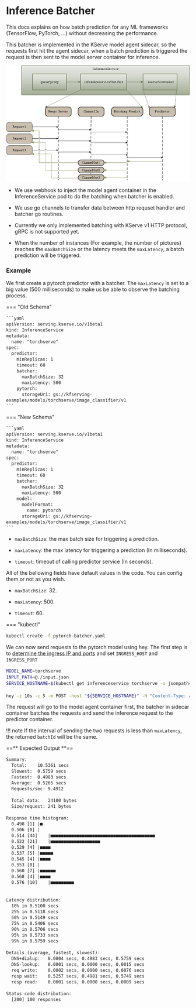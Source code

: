 # Inference Batcher

This docs explains on how batch prediction for any ML frameworks (TensorFlow, PyTorch, ...) without decreasing the performance.

This batcher is implemented in the KServe model agent sidecar, so the requests first hit the agent sidecar, when a batch prediction is triggered the request is then sent to the model server container for inference.

![Batcher](images/batcher.jpg)

* We use webhook to inject the model agent container in the InferenceService pod to do the batching when batcher is enabled.

* We use go channels to transfer data between http requset handler and batcher go routines.

* Currently we only implemented batching with KServe v1 HTTP protocol, gRPC is not supported yet.

* When the number of instances (For example, the number of pictures) reaches the ```maxBatchSize``` or the latency meets the ```maxLatency```, a batch prediction will be triggered.


### Example

We first create a pytorch predictor with a batcher. The `maxLatency` is set to a big value (500 milliseconds) to make us be able to observe the batching process.

=== "Old Schema"

    ```yaml
    apiVersion: serving.kserve.io/v1beta1
    kind: InferenceService
    metadata:
      name: "torchserve"
    spec:
      predictor:
        minReplicas: 1
        timeout: 60
        batcher:
          maxBatchSize: 32
          maxLatency: 500
        pytorch:
          storageUri: gs://kfserving-examples/models/torchserve/image_classifier/v1
    ```

=== "New Schema"

    ```yaml
    apiVersion: serving.kserve.io/v1beta1
    kind: InferenceService
    metadata:
      name: "torchserve"
    spec:
      predictor:
        minReplicas: 1
        timeout: 60
        batcher:
          maxBatchSize: 32
          maxLatency: 500
        model:
          modelFormat:
            name: pytorch
          storageUri: gs://kfserving-examples/models/torchserve/image_classifier/v1
    ```

* `maxBatchSize`: the max batch size for triggering a prediction.

* `maxLatency`: the max latency for triggering a prediction (In milliseconds).

* `timeout`: timeout of calling predictor service (In seconds).

All of the bellowing fields have default values in the code. You can config them or not as you wish.

* `maxBatchSize`: 32.

* `maxLatency`: 500.

* `timeout`: 60.

=== "kubectl"
```bash
kubectl create -f pytorch-batcher.yaml
```

We can now send requests to the pytorch model using hey.
The first step is to [determine the ingress IP and ports](../../get_started/first_isvc.md#4-determine-the-ingress-ip-and-ports) and set `INGRESS_HOST` and `INGRESS_PORT`

```bash
MODEL_NAME=torchserve
INPUT_PATH=@./input.json
SERVICE_HOSTNAME=$(kubectl get inferenceservice torchserve -o jsonpath='{.status.url}' | cut -d "/" -f 3)

hey -z 10s -c 5 -m POST -host "${SERVICE_HOSTNAME}" -H "Content-Type: application/json" -D ./input.json "http://${INGRESS_HOST}:${INGRESS_PORT}/v1/models/$MODEL_NAME:predict"
```

The request will go to the model agent container first, the batcher in sidecar container batches the requests and send the inference request to the predictor container.

!!! note
    If the interval of sending the two requests is less than `maxLatency`, the returned `batchId` will be the same.


==** Expected Output **==

```
Summary:
  Total:	10.5361 secs
  Slowest:	0.5759 secs
  Fastest:	0.4983 secs
  Average:	0.5265 secs
  Requests/sec:	9.4912
  
  Total data:	24100 bytes
  Size/request:	241 bytes

Response time histogram:
  0.498 [1]	|■
  0.506 [0]	|
  0.514 [44]	|■■■■■■■■■■■■■■■■■■■■■■■■■■■■■■■■■■■■■■■■
  0.522 [21]	|■■■■■■■■■■■■■■■■■■■
  0.529 [4]	|■■■■
  0.537 [5]	|■■■■■
  0.545 [4]	|■■■■
  0.553 [0]	|
  0.560 [7]	|■■■■■■
  0.568 [4]	|■■■■
  0.576 [10]	|■■■■■■■■■


Latency distribution:
  10% in 0.5100 secs
  25% in 0.5118 secs
  50% in 0.5149 secs
  75% in 0.5406 secs
  90% in 0.5706 secs
  95% in 0.5733 secs
  99% in 0.5759 secs

Details (average, fastest, slowest):
  DNS+dialup:	0.0004 secs, 0.4983 secs, 0.5759 secs
  DNS-lookup:	0.0001 secs, 0.0000 secs, 0.0015 secs
  req write:	0.0002 secs, 0.0000 secs, 0.0076 secs
  resp wait:	0.5257 secs, 0.4981 secs, 0.5749 secs
  resp read:	0.0001 secs, 0.0000 secs, 0.0009 secs

Status code distribution:
  [200]	100 responses
```
